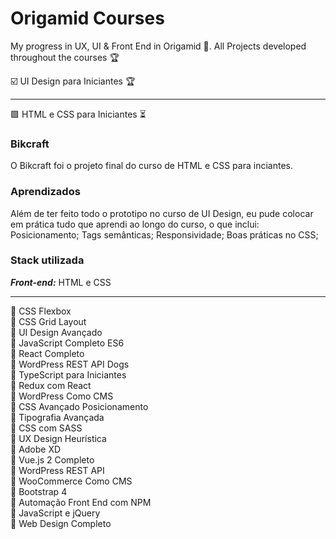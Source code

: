 # Origamid Courses
My progress in UX, UI &amp; Front End in Origamid 🐺. All Projects developed throughout the courses 🏆

☑️ UI Design para Iniciantes 🏆<br>
<hr>
🟪 HTML e CSS para Iniciantes ⏳<br>

### Bikcraft
O Bikcraft foi o projeto final do curso de HTML e CSS para inciantes. 

### Aprendizados
Além de ter feito todo o prototipo no curso de UI Design, eu pude colocar em prática tudo que aprendi ao longo do curso, o que inclui: Posicionamento; Tags semânticas; Responsividade; Boas práticas no CSS;

### Stack utilizada
***Front-end:*** HTML e CSS
<hr>

🔲 CSS Flexbox<br>
🔲 CSS Grid Layout<br>
🔲 UI Design Avançado<br>
🔲 JavaScript Completo ES6<br>
🔲 React Completo<br>
🔲 WordPress REST API Dogs<br>
🔲 TypeScript para Iniciantes<br>
🔲 Redux com React<br>
🔲 WordPress Como CMS<br>
🔲 CSS Avançado Posicionamento<br>
🔲 Tipografia Avançada<br>
🔲 CSS com SASS<br>
🔲 UX Design Heurística<br>
🔲 Adobe XD<br>
🔲 Vue.js 2 Completo<br>
🔲 WordPress REST API<br>
🔲 WooCommerce Como CMS<br>
🔲 Bootstrap 4<br>
🔲 Automação Front End com NPM<br>
🔲 JavaScript e jQuery<br>
🔲 Web Design Completo<br>
